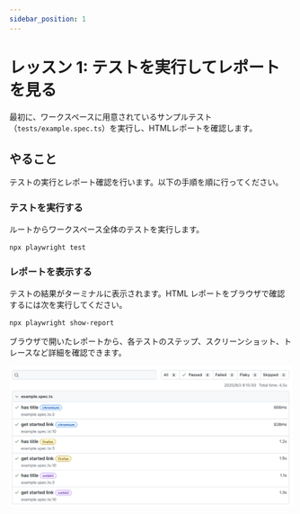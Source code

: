 ```yaml
---
sidebar_position: 1
---
```


# レッスン 1: テストを実行してレポートを見る

最初に、ワークスペースに用意されているサンプルテスト（`tests/example.spec.ts`）を実行し、HTMLレポートを確認します。

## やること

テストの実行とレポート確認を行います。以下の手順を順に行ってください。

### テストを実行する

ルートからワークスペース全体のテストを実行します。

```bash
npx playwright test
```

### レポートを表示する

テストの結果がターミナルに表示されます。HTML レポートをブラウザで確認するには次を実行してください。

```bash
npx playwright show-report
```

ブラウザで開いたレポートから、各テストのステップ、スクリーンショット、トレースなど詳細を確認できます。

![](img/001.png)
